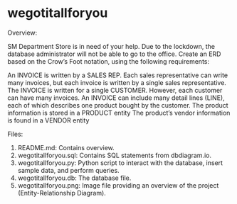 # wegotitallforyou
Overview:

SM Department Store is in need of your help. Due to the lockdown, the database administrator will not be able to go to the office. Create an ERD based on the Crow’s Foot notation, using the following requirements:

An INVOICE is written by a SALES REP. Each sales representative can write many invoices, but each invoice is written by a single sales representative.
The INVOICE is written for a single CUSTOMER. However, each customer can have many invoices.
An INVOICE can include many detail lines (LINE), each of which describes one product bought by the customer.
The product information is stored in a PRODUCT entity
The product’s vendor information is found in a VENDOR entity

Files:

1. README.md: Contains overview.
2. wegotitallforyou.sql: Contains SQL statements from dbdiagram.io.
3. wegotitallforyou.py: Python script to interact with the database, insert sample data, and perform queries.
4. wegotitallforyou.db: The database file.
5. wegotitallforyou.png: Image file providing an overview of the project (Entity-Relationship Diagram).